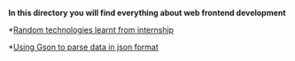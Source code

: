 **In this directory you will find everything about web frontend development**

*[Random technologies learnt from internship](demo.md)

*[Using Gson to parse data in json format](gson.md)
